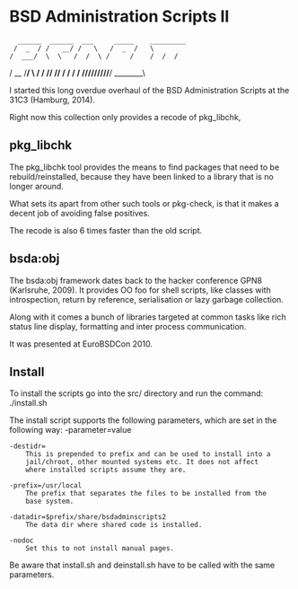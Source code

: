 BSD Administration Scripts II
=============================

      ______  ______  ___     _____    _________
     /  _  / /   __/ /   \   /  _  /   \
    /  ___/  \  \   /  /  \ /     /    /  /  /
   /  __  /__/   \ /  /   //  //  /   /  /  /
  /______//______//______//__//__/  ________\


I started this long overdue overhaul of the BSD Administration Scripts
at the 31C3 (Hamburg, 2014).

Right now this collection only provides a recode of pkg_libchk,

pkg_libchk
----------

The pkg_libchk tool provides the means to find packages that need to be
rebuild/reinstalled, because they have been linked to a library that
is no longer around.

What sets its apart from other such tools or pkg-check, is that it makes
a decent job of avoiding false positives.

The recode is also 6 times faster than the old script.

bsda:obj
--------

The bsda:obj framework dates back to the hacker conference GPN8 
(Karlsruhe, 2009). It provides OO foo for shell scripts, like classes with
introspection, return by reference, serialisation or lazy garbage collection.

Along with it comes a bunch of libraries targeted at common tasks like
rich status line display, formatting and inter process communication.

It was presented at EuroBSDCon 2010.

Install
-------

To install the scripts go into the src/ directory and run the command:
	./install.sh

The install script supports the following parameters, which are set in the
following way: -parameter=value

	-destidr=
		This is prepended to prefix and can be used to install into a
		jail/chroot, other mounted systems etc. It does not affect
		where installed scripts assume they are.

	-prefix=/usr/local
		The prefix that separates the files to be installed from the
		base system.

	-datadir=$prefix/share/bsdadminscripts2
		The data dir where shared code is installed.

	-nodoc
		Set this to not install manual pages.

Be aware that install.sh and deinstall.sh have to be called with the same
parameters.
